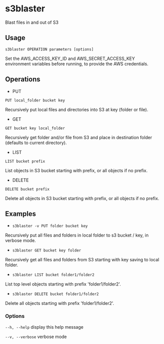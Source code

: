 # s3blaster

Blast files in and out of S3

## Usage

```s3blaster OPERATION parameters [options]```

Set the AWS_ACCESS_KEY_ID and AWS_SECRET_ACCESS_KEY environment variables
before running, to provide the AWS credentials.

## Operations


* PUT

```PUT local_folder bucket key```

Recursively put local files and directories into S3 at key (folder or file).


* GET

```GET bucket key local_folder```

Recursively get folder and/or file from S3 and place in destination folder (defaults to current directory).


* LIST

```LIST bucket prefix```

List objects in S3 bucket starting with prefix, or all objects if no prefix.


* DELETE

```DELETE bucket prefix```

Delete all objects in S3 bucket starting with prefix, or all objects if no prefix.


## Examples

* ```s3blaster -v PUT folder bucket key```

Recursively put all files and folders in local folder to s3 bucket / key, in verbose mode.

* ```s3blaster GET bucket key folder```

Recursively get all files and folders from S3 starting with key saving to local folder.

* ```s3blaster LIST bucket folder1/folder2```

List top level objects starting with prefix 'folder1/folder2'.

* ```s3blaster DELETE bucket folder1/folder2```

Delete all objects starting with prefix 'folder1/folder2'.


### Options

```--h, --help```
display this help message

```--v, --verbose```
verbose mode

